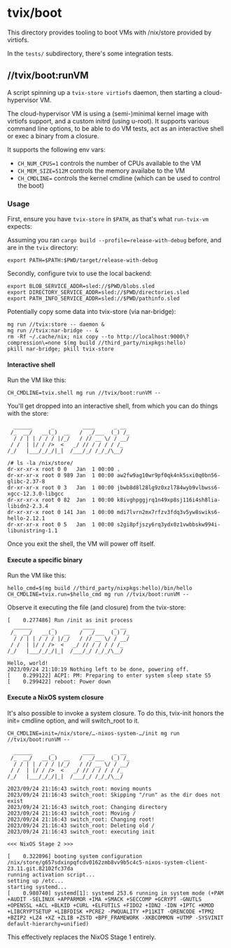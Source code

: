 # tvix/boot

This directory provides tooling to boot VMs with /nix/store provided by
virtiofs.

In the `tests/` subdirectory, there's some integration tests.

## //tvix/boot:runVM
A script spinning up a `tvix-store virtiofs` daemon, then starting a cloud-
hypervisor VM.

The cloud-hypervisor VM is using a (semi-)minimal kernel image with virtiofs
support, and a custom initrd (using u-root). It supports various command line
options, to be able to do VM tests, act as an interactive shell or exec a binary
from a closure.

It supports the following env vars:
 - `CH_NUM_CPUS=1` controls the number of CPUs available to the VM
 - `CH_MEM_SIZE=512M` controls the memory availabe to the VM
 - `CH_CMDLINE=` controls the kernel cmdline (which can be used to control the
   boot)

### Usage
First, ensure you have `tvix-store` in `$PATH`, as that's what `run-tvix-vm`
expects:

Assuming you ran `cargo build --profile=release-with-debug` before, and are in
the `tvix` directory:

```
export PATH=$PATH:$PWD/target/release-with-debug
```

Secondly, configure tvix to use the local backend:

```
export BLOB_SERVICE_ADDR=sled://$PWD/blobs.sled
export DIRECTORY_SERVICE_ADDR=sled://$PWD/directories.sled
export PATH_INFO_SERVICE_ADDR=sled://$PWD/pathinfo.sled
```

Potentially copy some data into tvix-store (via nar-bridge):

```
mg run //tvix:store -- daemon &
mg run //tvix:nar-bridge -- &
rm -Rf ~/.cache/nix; nix copy --to http://localhost:9000\?compression\=none $(mg build //third_party/nixpkgs:hello)
pkill nar-bridge; pkill tvix-store
```

#### Interactive shell
Run the VM like this:

```
CH_CMDLINE=tvix.shell mg run //tvix/boot:runVM --
```

You'll get dropped into an interactive shell, from which you can do things with
the store:

```
  ______      _         ____      _ __
 /_  __/   __(_)  __   /  _/___  (_) /_
  / / | | / / / |/_/   / // __ \/ / __/
 / /  | |/ / />  <   _/ // / / / / /_
/_/   |___/_/_/|_|  /___/_/ /_/_/\__/

/# ls -la /nix/store/
dr-xr-xr-x root 0 0   Jan  1 00:00 .
dr-xr-xr-x root 0 989 Jan  1 00:00 aw2fw9ag10wr9pf0qk4nk5sxi0q0bn56-glibc-2.37-8
dr-xr-xr-x root 0 3   Jan  1 00:00 jbwb8d8l28lg9z0xzl784wyb9vlbwss6-xgcc-12.3.0-libgcc
dr-xr-xr-x root 0 82  Jan  1 00:00 k8ivghpggjrq1n49xp8sj116i4sh8lia-libidn2-2.3.4
dr-xr-xr-x root 0 141 Jan  1 00:00 mdi7lvrn2mx7rfzv3fdq3v5yw8swiks6-hello-2.12.1
dr-xr-xr-x root 0 5   Jan  1 00:00 s2gi8pfjszy6rq3ydx0z1vwbbskw994i-libunistring-1.1
```

Once you exit the shell, the VM will power off itself.

#### Execute a specific binary
Run the VM like this:

```
hello_cmd=$(mg build //third_party/nixpkgs:hello)/bin/hello
CH_CMDLINE=tvix.run=$hello_cmd mg run //tvix/boot:runVM --
```

Observe it executing the file (and closure) from the tvix-store:

```
[    0.277486] Run /init as init process
  ______      _         ____      _ __
 /_  __/   __(_)  __   /  _/___  (_) /_
  / / | | / / / |/_/   / // __ \/ / __/
 / /  | |/ / />  <   _/ // / / / / /_
/_/   |___/_/_/|_|  /___/_/ /_/_/\__/

Hello, world!
2023/09/24 21:10:19 Nothing left to be done, powering off.
[    0.299122] ACPI: PM: Preparing to enter system sleep state S5
[    0.299422] reboot: Power down
```

#### Execute a NixOS system closure
It's also possible to invoke a system closure. To do this, tvix-init honors the
init= cmdline option, and will switch_root to it.


```
CH_CMDLINE=init=/nix/store/…-nixos-system-…/init mg run //tvix/boot:runVM --
```

```
  ______      _         ____      _ __
 /_  __/   __(_)  __   /  _/___  (_) /_
  / / | | / / / |/_/   / // __ \/ / __/
 / /  | |/ / />  <   _/ // / / / / /_
/_/   |___/_/_/|_|  /___/_/ /_/_/\__/

2023/09/24 21:16:43 switch_root: moving mounts
2023/09/24 21:16:43 switch_root: Skipping "/run" as the dir does not exist
2023/09/24 21:16:43 switch_root: Changing directory
2023/09/24 21:16:43 switch_root: Moving /
2023/09/24 21:16:43 switch_root: Changing root!
2023/09/24 21:16:43 switch_root: Deleting old /
2023/09/24 21:16:43 switch_root: executing init

<<< NixOS Stage 2 >>>

[    0.322096] booting system configuration /nix/store/g657sdxinpqfcdv0162zmb8vv9b5c4c5-nixos-system-client-23.11.git.82102fc37da
running activation script...
setting up /etc...
starting systemd...
[    0.980740] systemd[1]: systemd 253.6 running in system mode (+PAM +AUDIT -SELINUX +APPARMOR +IMA +SMACK +SECCOMP +GCRYPT -GNUTLS +OPENSSL +ACL +BLKID +CURL +ELFUTILS +FIDO2 +IDN2 -IDN +IPTC +KMOD +LIBCRYPTSETUP +LIBFDISK +PCRE2 -PWQUALITY +P11KIT -QRENCODE +TPM2 +BZIP2 +LZ4 +XZ +ZLIB +ZSTD +BPF_FRAMEWORK -XKBCOMMON +UTMP -SYSVINIT default-hierarchy=unified)
```

This effectively replaces the NixOS Stage 1 entirely.
